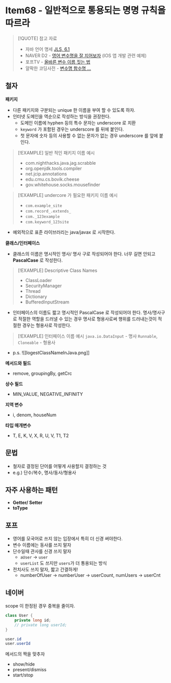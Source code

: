 # Item68 - 일반적으로 통용되는 명명 규칙을 따르라


> [!QUOTE] 참고 자료
> - 자바 언어 명세 [JLS, 6.1](https://docs.oracle.com/javase/specs/jls/se7/html/jls-6.html#jls-6.1)
> - NAVER D2 - [영어 변수명을 잘 지어보자](https://youtu.be/rbSnkiqPnJI) (IOS 앱 개발 관련 예제)
> - 포프TV - [올바른 변수 이름 짓는 법](https://youtu.be/ZtkIwGZZAq8) 
> - 얄팍한 코딩사전 - [변수명 함수명 ...](https://youtu.be/-GQLJSpiE2M)

## 철자

**패키지**

- 다른 패키지와 구분되는 unique 한 이름을 부여 할 수 있도록 하자.
- 인터넷 도메인을 역순으로 작성하는 방식을 권장한다.
	- 도메인 이름에 hyphen 등의 특수 문자는 underscore 로 치환
	- `keyword` 가 포함된 경우는 underscore 를 뒤에 붙인다.
	- 첫 문자에 숫자 등의 사용할 수 없는 문자가 없는 경우 underscore 를 앞에 붙인다.

> [!EXAMPLE] 일반 적인 패키지 이름 예시
> - com.nighthacks.java.jag.scrabble
> - org.openjdk.tools.compiler
> - net.jcip.annotations
> - edu.cmu.cs.bovik.cheese
> - gov.whitehouse.socks.mousefinder

> [!EXAMPLE] undercore 가 필요한 패키지 이름 예시
> - `com.example_site`
> - `com.record_.extends_`
> - `com._123example`
> - `com.keyword_123site`

- 예외적으로 표준 라이브러리는 java/javax 로 시작한다. 

**클래스/인터페이스**

- 클래스의 이름은 명시적인 명사/ 명사 구로 작성되어야 한다. 너무 길면 안되고 **PascalCase** 로 작성한다.

> [!EXAMPLE] Descriptive Class Names
> - ClassLoader
> - SecurityManager
> - Thread
> - Dictionary
> - BufferedInputStream

- 인터페이스의 이름도 짧고 명시적인 PascalCase 로 작성되어야 한다. 명사/명사구로 적절한 역할을 드러낼 수 있는 경우 명사로 형용사로써 행위를 드러내는것이 적절한 경우는 형용사로 작성한다.

> [!EXAMPLE] 인터페이스 이름 예시
> `java.io.DataInput` - 명사
> `Runnable`, `Cloneable` - 형용사

- p.s.
![[logestClassNameInJava.png]]

**메서드와 필드**
- remove, groupingBy, getCrc

**상수 필드**
- MIN_VALUE, NEGATIVE_INFINITY

**지역 변수**
- i, denom, houseNum

**타입 매개변수**
- T, E, K, V, X, R, U, V, T1, T2
## 문법

- 철자로 결정된 단어를 어떻게 사용할지 결정하는 것
- e.g.) 단수/복수, 명사/동사/형용사

## 자주 사용하는 패턴

- **Getter/ Setter**
- **toType**

## 포프

- 영어를 모국어로 쓰지 않는 입장에서 특히 더 신경 써야한다.
- 변수 이름에는 동사를 쓰지 말자
- 단수일때 관사를 신경 쓰지 말자
	- `aUser` -> `user`
	- `userList` 도 쓰지만 `users`가 더 통용되는 방식
- 전치사도 쓰지 말자, 짧고 간결하게!
	- numberOfUser -> numberUser -> userCount, numUsers -> userCnt


## 네이버 

scope 이 한정된 경우 중복을 줄이자.
```java
class User {
	private long id; 
	// private long userId; 
}

user.id
user.userId
```
메서드의 짝을 맞추자
- show/hide
- present/dismiss
- start/stop
